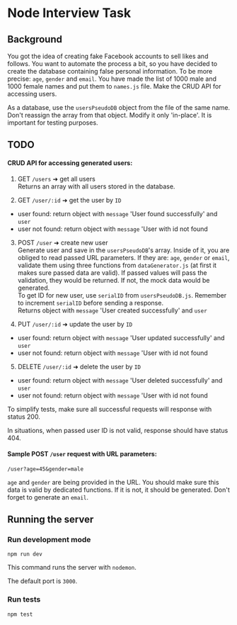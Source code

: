 # Node Interview Task

## Background

You got the idea of creating fake Facebook accounts to sell likes and follows. You want to automate the process a bit, so you have decided to create the database containing false personal information. To be more precise: `age`, `gender` and `email`. You have made the list of 1000 male and 1000 female names and put them to `names.js` file. Make the CRUD API for accessing users.

As a database, use the `usersPseudoDB` object from the file of the same name. Don't reassign the array from that object. Modify it only 'in-place'. It is important for testing purposes.

## TODO

#### CRUD API for accessing generated users:

1. GET `/users` ➜ get all users <br />
Returns an array with all users stored in the database.

2. GET `/user/:id` ➜ get the user by `ID`
* user found: return object with `message` 'User found successfully' and `user`
* user not found: return object with `message` 'User with id <id> not found

3. POST `/user` ➜ create new user <br />
Generate user and save in the `usersPseudoDB`'s array. Inside of it, you are obliged to read passed URL parameters. If they are: `age`, `gender` or `email`,  validate them using three functions from `dataGenerator.js` (at first it makes sure passed data are valid). If passed values will pass the validation, they would be returned. If not, the mock data would be generated. <br />
To get ID for new user, use `serialID` from `usersPseudoDB.js`. Remember to increment `serialID` before sending a response. <br />
Returns object with `message` 'User created successfully' and `user`

4. PUT `/user/:id` ➜ update the user by `ID`
* user found: return object with `message` 'User updated successfully' and `user`
* user not found: return object with `message` 'User with id <id> not found
  
5. DELETE `/user/:id` ➜ delete the user by `ID`
* user found: return object with `message` 'User deleted successfully' and `user`
* user not found: return object with `message` 'User with id <id> not found

To simplify tests, make sure all successful requests will response with status 200.

In situations, when passed user ID is not valid, response should have status 404. 

#### Sample POST `/user` request with URL parameters:

`/user?age=45&gender=male`<br />

`age` and `gender` are being provided in the URL. You should make sure this data is valid by dedicated functions. If it is not, it should be generated. Don't forget to generate an `email`.

## Running the server

### Run development mode

`npm run dev`

This command runs the server with `nodemon`.

The default port is `3000`.

### Run tests

`npm test`
